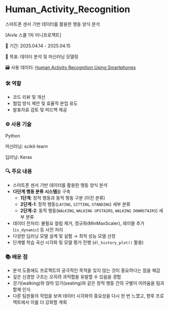 # Human_Activity_Recognition

스마트폰 센서 기반 데이터를 활용한 행동 양식 분석

[Aivle 스쿨 1차 미니프로젝트]

📅 기간: 2025.04.14 - 2025.04.15

🎯 목표: 데이터 분석 및 머신러닝 모델링

🗃️ 사용 데이터: [Human Activity Recognition Using Smartphones](https://archive.ics.uci.edu/dataset/240/human+activity+recognition+using+smartphones)

### 🛠️ 역할

- 코드 리뷰 및 개선
- 협업 방식 제안 및 효율적 분업 유도
- 발표자료 검토 및 피드백 제공

### ⚙️ 사용 기술

Python

머신러닝: scikit-learn

딥러닝: Keras

### 🔍 주요 내용

- 스마트폰 센서 기반 데이터를 활용한 행동 양식 분석
- **다단계 행동 분류 시스템**을 구축
    - **1단계**: 정적 행동과 동적 행동 구분 (이진 분류)
    - **2단계-1**: 정적 행동(`LAYING`, `SITTING`, `STANDING`) 세부 분류
    - **2단계-2**: 동적 행동(`WALKING`, `WALKING UPSTAIRS`, `WALKING DOWNSTAIRS`) 세부 분류
- 데이터 전처리: 불필요 컬럼 제거, 정규화(MinMaxScaler), 레이블 추가(`is_dynamic`) 등 사전 처리
- 다양한 딥러닝 모델 설계 및 실험 → 최적 성능 모델 선정
- 단계별 학습 곡선 시각화 및 모델 평가 진행 (`dl_history_plot()` 활용)

### 📚 배운 점

- 분석 도중에도 프로젝트의 궁극적인 목적을 잊지 않는 것이 중요하다는 점을 체감
- 깊은 신경망 구조는 오히려 과적합을 유발할 수 있음을 경험
- 걷기(walking)와 앉아 있기(seating)와 같은 정적 행동 간의 구별이 어려움을 팀과 함께 인식
- 다른 팀원들의 작업을 보며 데이터 시각화의 중요성을 다시 한 번 느꼈고, 향후 프로젝트에서 이를 더 강화할 계획
